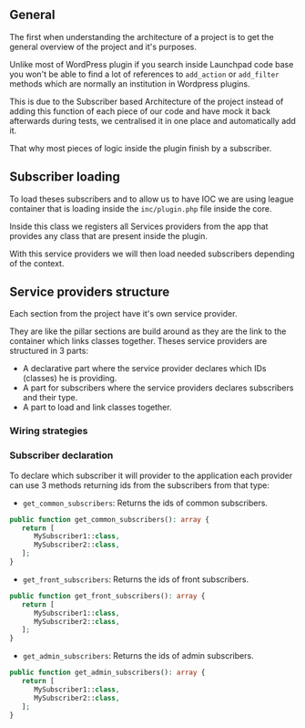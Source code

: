 
## General
The first when understanding the architecture of a project is to get the general overview of the project and it's purposes.

Unlike most of WordPress plugin if you search inside Launchpad code base you won't be able to find a lot of references to `add_action` or `add_filter` methods which are normally an institution in Wordpress plugins.

This is due to the Subscriber based Architecture of the project instead of adding this function of each piece of our code and have mock it back afterwards during tests, we centralised it in one place and automatically add it.

That why most pieces of logic inside the plugin finish by a subscriber.

## Subscriber loading

To load theses subscribers and to allow us to have IOC we are using league container that is loading inside the `inc/plugin.php` file inside the core.

Inside this class we registers all Services providers from the app that provides any class that are present inside the plugin.

With this service providers we will then load needed subscribers depending of the context.

## Service providers structure 
Each section from the project have it's own service provider.

They are like the pillar sections are build around as they are the link to the container which links classes together.
Theses service providers are structured in 3 parts:
- A declarative part where the service provider declares which IDs (classes) he is providing.
- A part for subscribers where the service providers declares subscribers and their type.
- A part to load and link classes together.

### Wiring strategies

### Subscriber declaration
To declare which subscriber it will provider to the application each provider can use 3 methods returning ids from the subscribers from that type:
- `get_common_subscribers`: Returns the ids of common subscribers.
```php
public function get_common_subscribers(): array {
   return [
      MySubscriber1::class,
      MySubscriber2::class,
   ];
}
``` 
- `get_front_subscribers`: Returns the ids of front subscribers.
```php
public function get_front_subscribers(): array {
   return [
      MySubscriber1::class,
      MySubscriber2::class,
   ];
}
``` 
- `get_admin_subscribers`: Returns the ids of admin subscribers.
```php
public function get_admin_subscribers(): array {
   return [
      MySubscriber1::class,
      MySubscriber2::class,
   ];
}
``` 
